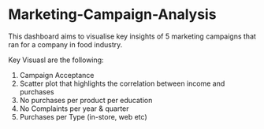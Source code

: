 # Marketing-Campaign-Analysis

This dashboard aims to visualise key insights of 5 marketing campaigns that ran for a company in food industry. 

Key Visuasl are the following:
1) Campaign Acceptance
2) Scatter plot that highlights the correlation between income and purchases
3) No purchases per product per education
4) No Complaints per year & quarter
5) Purchases per Type (in-store, web etc)

